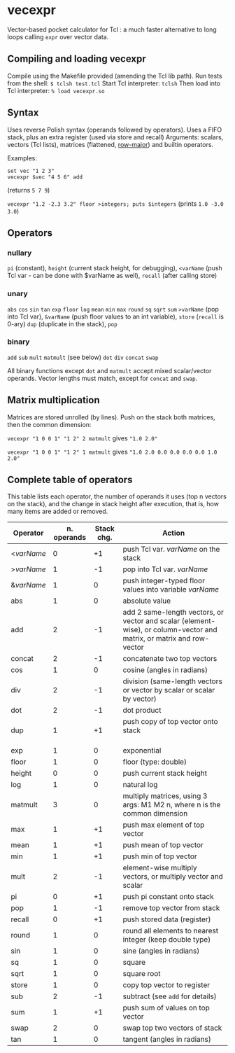 # vecexpr
Vector-based pocket calculator for Tcl : a much faster alternative to long loops calling `expr` over vector data.

## Compiling and loading vecexpr

Compile using the Makefile provided (amending the Tcl lib path).
Run tests from the shell: `$ tclsh test.tcl`
Start Tcl interpreter: `tclsh`
Then load into Tcl interpreter: `% load vecexpr.so`

## Syntax

Uses reverse Polish syntax (operands followed by operators).
Uses a FIFO stack, plus an extra register (used via store and recall)
Arguments: scalars, vectors (Tcl lists), matrices (flattened, [row-major](https://en.wikipedia.org/wiki/Row-_and_column-major_order)) and builtin operators.

Examples:

```
set vec "1 2 3"
vecexpr $vec "4 5 6" add
```
(returns `5 7 9`)

`vecexpr "1.2 -2.3 3.2" floor >integers; puts $integers` 
(prints `1.0 -3.0 3.0`)

## Operators

### nullary
`pi` (constant), `height` (current stack height, for debugging), `<varName` (push Tcl var - can be done with $varName as well), `recall` (after calling store)

### unary
`abs` `cos` `sin` `tan` `exp` `floor` `log` `mean` `min` `max` `round` `sq` `sqrt` `sum` `>varName` (pop into Tcl var), `&varName` (push floor values to an int variable), `store` (`recall` is 0-ary) `dup` (duplicate in the stack), `pop`

### binary
`add` `sub` `mult` `matmult` (see below) `dot` `div` `concat` `swap`

All binary functions except `dot` and `matmult` accept mixed scalar/vector operands.
Vector lengths must match, except for `concat` and `swap`.

## Matrix multiplication
Matrices are stored unrolled (by lines).
Push on the stack both matrices, then the common dimension:

`vecexpr "1 0 0 1" "1 2" 2 matmult`   gives  `"1.0 2.0"`

`vecexpr "1 0 0 1" "1 2" 1 matmult`   gives  `"1.0 2.0 0.0 0.0 0.0 0.0 1.0 2.0"`

## Complete table of operators
This table lists each operator, the number of operands it uses (top n vectors on the stack), and the change in stack height after execution, that is, how many items are added or removed.

| Operator | n. operands | Stack chg. | Action                                                                                                                |
|----------|-------------|------------|-----------------------------------------------------------------------------------------------------------------------|
| <*varName* | 0         | +1         | push Tcl var. *varName* on the stack                                                                                  |
| >*varName* | 1         | -1         | pop into Tcl var. *varName*                                                                                           |
| &*varName* | 1         | 0          | push integer-typed floor values into variable *varName*                                                               |
| abs      | 1           | 0          | absolute value                                                                                                        |
| add      | 2           | -1         | add 2 same-length vectors, or vector and scalar (element-wise), or column-vector and matrix, or matrix and row-vector |
| concat   | 2           | -1         | concatenate two top vectors                                                                                           |
| cos      | 1           | 0          | cosine (angles in radians)                                                                                            |
| div      | 2           | -1         | division (same-length vectors or vector by scalar or scalar by vector)                                                |
| dot      | 2           | -1         | dot product                                                                                                           |
| dup      | 1           | +1         | push copy of top vector onto stack                                                                                    |
| exp      | 1           | 0          | exponential                                                                                                           |
| floor    | 1           | 0          | floor (type: double)                                                                                                  |
| height   | 0           | 0          | push current stack height                                                                                             |
| log      | 1           | 0          | natural log                                                                                                           |
| matmult  | 3           | 0          | multiply matrices, using 3 args: M1 M2 n, where n is the common dimension                                             |
| max      | 1           | +1         | push max element of top vector                                                                                        |
| mean     | 1           | +1         | push mean of top vector                                                                                               |
| min      | 1           | +1         | push min of top vector                                                                                                |
| mult     | 2           | -1         | element-wise multiply vectors, or multiply vector and scalar                                                          |
| pi       | 0           | +1         | push pi constant onto stack                                                                                           |
| pop      | 1           | -1         | remove top vector from stack                                                                                          |
| recall   | 0           | +1         | push stored data (register)                                                                                           |
| round    | 1           | 0          | round all elements to nearest integer (keep double type)                                                              |
| sin      | 1           | 0          | sine (angles in radians)                                                                                              |
| sq       | 1           | 0          | square                                                                                                                |
| sqrt     | 1           | 0          | square root                                                                                                           |
| store    | 1           | 0          | copy top vector to register                                                                                           |
| sub      | 2           | -1         | subtract (see `add` for details)                                                                                      |
| sum      | 1           | +1         | push sum of values on top vector                                                                                      |
| swap     | 2           | 0          | swap top two vectors of stack                                                                                         |
| tan      | 1           | 0          | tangent (angles in radians)                                                                                           |
